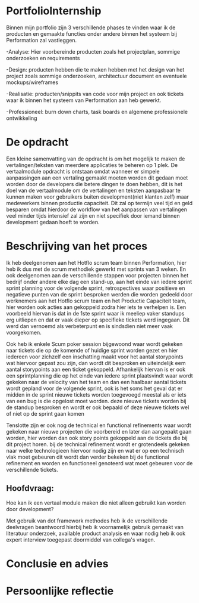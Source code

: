 # PortfolioInternship
Binnen mijn portfolio zijn 3 verschillende phases te vinden waar ik de producten en gemaakte functies onder andere binnen het systeem bij Performation zal vastleggen.

-Analyse:
Hier voorbereinde producten zoals het projectplan, sommige onderzoeken en requirements

-Design:
producten hebben die te maken hebben met het design van het project zoals sommige onderzoeken, architectuur document en eventuele mockups/wireframes

-Realisatie:
producten/snippits van code voor mijn project en ook tickets waar ik binnen het systeem van Performation aan heb gewerkt.

-Professioneel:
burn down charts, task boards  en algemene professionele ontwikkeling


# De opdracht

Een kleine samenvatting van de opdracht is om het mogelijk te maken de vertalingen/teksten van meerdere applicaties te beheren op 1 plek.
De vertaalmodule opdracht is ontstaan omdat wanneer er simpele aanpassingen aan een vertaling gemaakt moeten worden dit gedaan moet worden door de developers die betere dingen te doen hebben, dit is het doel van de vertaalmodule om de vertalingen en teksten aanpasbaar te kunnen maken voor gebruikers buiten development(niet klanten zelf) maar medewerkers binnen productie capaciteit. Dit zal op termijn veel tijd en geld besparen omdat hierdoor de workflow van het aanpassen van vertalingen veel minder tijds intensief zal zijn en niet specifiek door iemand binnen development gedaan hoeft te worden.

# Beschrijving van het proces
Ik heb deelgenomen aan het Hotflo scrum team binnen Performation, hier heb ik dus met de scrum methodiek gewerkt met sprints van 3 weken. En ook deelgenomen aan de verschillende stappen voor projecten binnen het bedrijf
onder andere elke dag een stand-up, aan het einde van iedere sprint sprint planning voor de volgende sprint, retrospectives waar positieve en negatieve punten van de sprint besproken werden die worden gedeeld door werknemers aan het Hotflo scrum team en het Productie Capaciteit team, hier worden ook acties aan gekoppeld zodra hier iets te verhelpen is. Een voorbeeld hiervan is dat in de 1ste sprint waar ik meeliep vaker standups erg uitliepen en dat er vaak dieper op specifieke tickets werd ingegaan. Dit werd dan vernoemd als verbeterpunt en is sindsdien niet meer vaak voorgekomen.

Ook heb ik enkele Scum poker session bijgewoond waar wordt gekeken naar tickets die op de komende of huidige sprint worden gezet en hier iedereen voor zichzelf een inschatting maakt voor het aantal storypoints wat hiervoor gepast zou zijn, dan wordt dit besproken en uiteindelijk eem aantal storypoints aan een ticket gekoppeld. Afhankelijk hiervan is er ook een sprintplanning die op het einde van iedere sprint plaatsvindt waar wordt gekeken naar de velocity van het team en dan een haalbaar aantal tickets wordt gepland voor de volgende sprint, ook is het soms het geval dat er midden in de sprint nieuwe tickets worden toegevoegd meestal als er iets van een bug is die opgelost moet worden. deze nieuwe tickets worden bij de standup besproken en wordt er ook bepaald of deze nieuwe tickets wel of niet op de sprint gaan komen

Tenslotte zijn er ook nog de technical en functional refinements waar wordt gekeken naar nieuwe projecten die voorbereid en later dan aangepakt gaan worden, hier worden dan ook story points gekoppeld aan de tickets die bij dit project horen. bij de technical refinement wordt er grotendeels gekeken naar welke technologieen hiervoor nodig zijn en wat er op een technisch vlak moet gebeuren dit wordt dan verder bekeken bij de functional refinement en worden en functioneel genoteerd wat moet gebeuren voor de verschillende tickets.

## Hoofdvraag:
Hoe kan ik een vertaal module maken die niet alleen gebruikt kan worden door development?

Met gebruik van dot framework methodes heb ik de verschillende deelvragen beantwoord hierbij heb ik voornamelijk gebruik gemaakt van literatuur onderzoek, available product analysis en waar nodig heb ik ook expert interview toegepast doormiddel van collega's vragen.
# Conclusie en advies

# Persoonlijke reflectie
